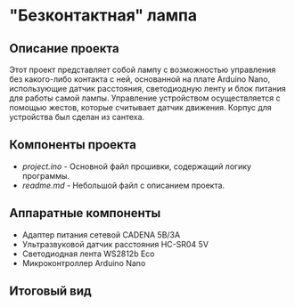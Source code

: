 # "Безконтактная" лампа

## Описание проекта
Этот проект представляет собой лампу с возможностью управления без какого-либо контакта с ней, основанной на плате Arduino Nano, использующие датчик расстояния, светодиодную ленту и блок питания для работы самой лампы. Управление устройством осуществляется с помощью жестов, которые считывает датчик движения. Корпус для устройства был сделан из сантеха. 

## Компоненты проекта
* _project.ino_ - Основной файл прошивки, содержащий логику программы.
* _readme.md_ - Небольшой файл с описанием проекта.


## Аппаратные компоненты 
* Адаптер питания сетевой CADENA 5В/3А
* Ультразвуковой датчик расстояния HC-SR04 5V
* Cветодиодная лента WS2812b Eco
* Микроконтроллер Arduino Nano


## Итоговый вид
